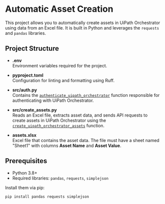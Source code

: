 # Automatic Asset Creation

This project allows you to automatically create assets in UiPath Orchestrator using data from an Excel file. It is built in Python and leverages the `requests` and `pandas` libraries.

## Project Structure

- **.env**  
  Environment variables required for the project.

- **pyproject.toml**  
  Configuration for linting and formatting using Ruff.

- **src/auth.py**  
  Contains the [`authenticate_uipath_orchestrator`](src/auth.py) function responsible for authenticating with UiPath Orchestrator.

- **src/create_assets.py**  
  Reads an Excel file, extracts asset data, and sends API requests to create assets in UiPath Orchestrator using the [`create_uipath_orchestrator_assets`](src/create_assets.py) function.

- **assets.xlsx**  
  Excel file that contains the asset data. The file must have a sheet named "Sheet1" with columns **Asset Name** and **Asset Value**.

## Prerequisites

- Python 3.8+  
- Required libraries: `pandas`, `requests`, `simplejson`

Install them via pip:

```sh
pip install pandas requests simplejson
